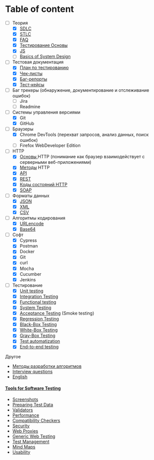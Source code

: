 # Table of content

* [ ] Теория
  * [x] [SDLC](sdlc.md)
  * [x] [STLC](stlc.md)
  * [x] [FAQ](faq.md)
  * [x] [Тестирование Основы](testing-basics.md)
  * [x] [JS](js.md)
  * [ ] [Basics of System Design](drugoe/basics-of-system-design/)
* [ ] Тестовая документация
  * [x] [План по тестированию](testovaya-dokumentaciya/test-plan.md)
  * [x] [Чек-листы](testovaya-dokumentaciya/check-list.md)
  * [x] [Баг-репорты](testovaya-dokumentaciya/bug-report.md)
  * [x] [Тест-кейсы](testovaya-dokumentaciya/test-cases.md)
* [ ] Баг трекеры (обнаружение, документирование и отслеживание ошибок)
  * [ ] Jira
  * [ ] Readmine
* [ ] Системы управления версиями
  * [x] Git
  * [x] GitHub
* [ ] Браузеры
  * [x] Chrome DevTools (перехват запросов, анализ данных, поиск ошибок)
  * [ ] Firefox WebDeveloper Edition
* [ ] HTTP
  * [x] [Основы ](http/basics-http.md)HTTP (понимание как браузер взаимодействует с серверными веб-приложениями)
  * [x] [Методы](http/basics-http.md#metody) HTTP
  * [x] [API](http/api.md)
  * [x] [REST](http/rest.md)
  * [x] [Коды состояний HTTP](http/rest.md#20e3)
  * [x] [SOAP](http/soap.md)
* [ ] Форматы данных
  * [x] [JSON](formaty-dannykh/json.md)
  * [x] [XML](formaty-dannykh/xml.md)
  * [x] [CSV](formaty-dannykh/csv.md)
* [ ] Алгоритмы кодирования
  * [x] [URLencode](algoritmy-kodirovaniya/urlencode.md)
  * [x] [Base64](algoritmy-kodirovaniya/base64.md)
* [ ] Софт
  * [x] Cypress
  * [x] Postman
  * [x] Docker
  * [x] Git
  * [x] curl
  * [x] Mocha
  * [x] Cucumber
  * [x] Jenkins
* [ ] Тестирование
  * [x] [Unit testing](testirovanie/testing.md#unit-testing)
  * [x] [Integration Testing](testirovanie/testing.md#integration-testing)
  * [x] [Functional testing](testirovanie/testing.md#functional-testing)
  * [x] [System Testing](testirovanie/testing.md#system-testing)
  * [x] [Acceptance Testing](testirovanie/testing.md#acceptance-testing-smoke-testing) (Smoke testing)
  * [x] [Regression Testing](testirovanie/testing.md#regression-testing)
  * [x] [Black-Box Testing](testirovanie/testing.md#black-box-testing)
  * [x] [White-Box Testing](testirovanie/testing.md#white-box-testing)
  * [x] [Gray-Box Testing](testirovanie/testing.md#grey-box-testing)
  * [x] [Test automatization](testirovanie/testing.md#test-automatization)
  * [x] [End-to-end testing](testirovanie/testing.md#end-to-end-testing)

Другое

* [Методы разработки алгоритмов](drugoe/tmp.md)
* [Interview questions](drugoe/interview-questions.md)
* [English](drugoe/english.md)

#### [Tools for Software Testing](tools-1/tools.md)

* [Screenshots](tools-1/tools.md#screenshots)
* [Preparing Test Data](tools-1/tools.md#preparing-test-data)
* [Validators](tools-1/tools.md#validators)
* [Performance](tools-1/tools.md#performance)
* [Compatibility Checkers](tools-1/tools.md#compatibility-checkers)
* [Security](tools-1/tools.md#security)
* [Web Proxies](tools-1/tools.md#web-proxies)
* [Generic Web Testing](tools-1/tools.md#generic-web-testing)
* [Test Management](tools-1/tools.md#test-management)
* [Mind Maps](tools-1/tools.md#mind-maps)
* [Usability](tools-1/tools.md#usability)
